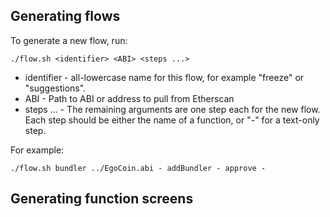 ## Generating flows

To generate a new flow, run:

```
./flow.sh <identifier> <ABI> <steps ...>
```

- identifier - all-lowercase name for this flow, for example "freeze" or 
  "suggestions".
- ABI - Path to ABI or address to pull from Etherscan
- steps ... - The remaining arguments are one step each for the new flow. 
  Each step should be either the name of a function, or "-" for a text-only step.

For example:

```
./flow.sh bundler ../EgoCoin.abi - addBundler - approve -
```

## Generating function screens


